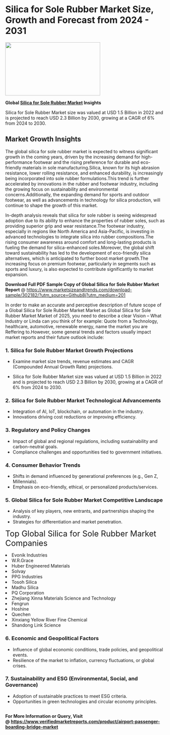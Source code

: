 <H1>Silica for Sole Rubber Market Size, Growth and Forecast from 2024 - 2031</H1><img class="aligncenter size-medium wp-image-584254" src="https://thirdeyenews.in/wp-content/uploads/2024/09/Global-Market-Research-300x168.jpeg" alt="" width="300" height="168" /><p><strong>Global&nbsp;<a href="https://www.marketsizeandtrends.com/download-sample/302182/?utm_source=Github8j?utm_medium=201">Silica for Sole Rubber Market</a> Insights</strong></p><p>Silica for Sole Rubber Market size was valued at USD 1.5 Billion in 2022 and is projected to reach USD 2.3 Billion by 2030, growing at a CAGR of 6% from 2024 to 2030.</p><p><h2>Market Growth Insights</h2> <p>The global silica for sole rubber market is expected to witness significant growth in the coming years, driven by the increasing demand for high-performance footwear and the rising preference for durable and eco-friendly materials in sole manufacturing.Silica, known for its high abrasion resistance, lower rolling resistance, and enhanced durability, is increasingly being incorporated into sole rubber formulations.This trend is further accelerated by innovations in the rubber and footwear industry, including the growing focus on sustainability and environmental concerns.Additionally, the expanding demand for sports and outdoor footwear, as well as advancements in technology for silica production, will continue to shape the growth of this market.</p> <p>In-depth analysis reveals that silica for sole rubber is seeing widespread adoption due to its ability to enhance the properties of rubber soles, such as providing superior grip and wear resistance.The footwear industry, especially in regions like North America and Asia-Pacific, is investing in advanced technologies to integrate silica into rubber compositions.The rising consumer awareness around comfort and long-lasting products is fueling the demand for silica-enhanced soles.Moreover, the global shift toward sustainability has led to the development of eco-friendly silica alternatives, which is anticipated to further boost market growth.The increasing focus on premium footwear, particularly in segments such as sports and luxury, is also expected to contribute significantly to market expansion.<p><span class=""><strong>Download Full PDF Sample Copy of Global Silica for Sole Rubber Market Report</strong> @ <a href="https://www.marketsizeandtrends.com/download-sample/302182/?utm_source=Github8j?utm_medium=201" target="_blank">https://www.marketsizeandtrends.com/download-sample/302182/?utm_source=Github8j?utm_medium=201</a></span></p><p>In order to make an accurate and perceptive description of future scope of a Global&nbsp;Silica for Sole Rubber Market Market as Global&nbsp;Silica for Sole Rubber Market Market of 2025, you need to describe a clear Vision &ndash; What Industry or Linda can you think of for example: Quote from a Technology, healthcare, automotive, renewable energy, name the market you are Reffering to.However, some general trends and factors usually impact market reports and their future outlook include:</p><h3>1.&nbsp;<strong>Silica for Sole Rubber Market Growth Projections</strong></h3><ul><li>Examine market size trends, revenue estimates and CAGR (Compounded Annual Growth Rate) projections.</li><li><p>Silica for Sole Rubber Market size was valued at USD 1.5 Billion in 2022 and is projected to reach USD 2.3 Billion by 2030, growing at a CAGR of 6% from 2024 to 2030.</p></li></ul><h3>2.&nbsp;<strong>Silica for Sole Rubber Market Technological Advancements</strong></h3><ul><li>Integration of AI, IoT, blockchain, or automation in the industry.</li><li>Innovations driving cost reductions or improving efficiency.</li></ul><h3>3.&nbsp;<strong>Regulatory and Policy Changes</strong></h3><ul><li>Impact of global and regional regulations, including sustainability and carbon-neutral goals.</li><li>Compliance challenges and opportunities tied to government initiatives.</li></ul><h3>4.&nbsp;<strong>Consumer Behavior Trends</strong></h3><ul><li>Shifts in demand influenced by generational preferences (e.g., Gen Z, Millennials).</li><li>Emphasis on eco-friendly, ethical, or personalized products/services.</li></ul><h3>5.&nbsp;<strong>Global Silica for Sole Rubber Market Competitive Landscape</strong></h3><ul><li>Analysis of key players, new entrants, and partnerships shaping the industry.</li><li>Strategies for differentiation and market penetration.</li></ul><p data-pm-slice="1 1 []"><span style="color: inherit; font-family: inherit; font-size: 25px;">Top Global Silica for Sole Rubber Market Companies</span></p><div class="" data-test-id=""><p><li>Evonik Industries</li><li> W.R.Grace</li><li> Huber Engineered Materials</li><li> Solvay</li><li> PPG Industries</li><li> Tosoh Silica</li><li> Madhu Silica</li><li> PQ Corporation</li><li> Zhejiang Xinna Materials Science and Technology</li><li> Fengrun</li><li> Hoshine</li><li> Quechen</li><li> Xinxiang Yellow River Fine Chemical</li><li> Shandong Link Science</li></p></div><h3>6.&nbsp;<strong>Economic and Geopolitical Factors</strong></h3><ul><li>Influence of global economic conditions, trade policies, and geopolitical events.</li><li>Resilience of the market to inflation, currency fluctuations, or global crises.</li></ul><h3>7.&nbsp;<strong>Sustainability and ESG (Environmental, Social, and Governance)</strong></h3><ul><li>Adoption of sustainable practices to meet ESG criteria.</li><li>Opportunities in green technologies and circular economy principles.</li></ul><h2><strong style="font-size: 14px;">For More Information or Query, Visit @&nbsp;</strong><a style="background-color: #ffffff; font-size: 14px;" href="https://www.marketsizeandtrends.com/report/silica-for-sole-rubber-market/" target="_blank">https://www.verifiedmarketreports.com/product/airport-passenger-boarding-bridge-market</a></h2>